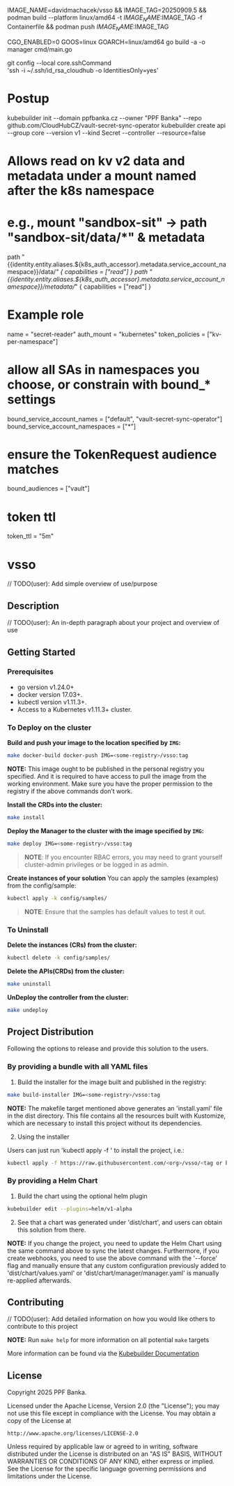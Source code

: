 

IMAGE_NAME=davidmachacek/vsso && IMAGE_TAG=20250909.5 && podman build --platform linux/amd64 -t $IMAGE_NAME:$IMAGE_TAG -f Containerfile && podman push $IMAGE_NAME:$IMAGE_TAG


CGO_ENABLED=0 GOOS=linux GOARCH=linux/amd64 go build -a -o manager cmd/main.go

git config --local core.sshCommand \
'ssh -i ~/.ssh/id_rsa_cloudhub -o IdentitiesOnly=yes'


# Postup
kubebuilder init --domain ppfbanka.cz --owner "PPF Banka" --repo github.com/CloudHubCZ/vault-secret-sync-operator
kubebuilder create api --group core --version v1 --kind Secret --controller --resource=false

# Allows read on kv v2 data and metadata under a mount named after the k8s namespace
# e.g., mount "sandbox-sit" -> path "sandbox-sit/data/*" & metadata
path "{{identity.entity.aliases.${k8s_auth_accessor}.metadata.service_account_namespace}}/data/*" {
capabilities = ["read"]
}
path "{{identity.entity.aliases.${k8s_auth_accessor}.metadata.service_account_namespace}}/metadata/*" {
capabilities = ["read"]
}

# Example role
name = "secret-reader"
auth_mount = "kubernetes"
token_policies = ["kv-per-namespace"]
# allow all SAs in namespaces you choose, or constrain with bound_* settings
bound_service_account_names = ["default", "vault-secret-sync-operator"]
bound_service_account_namespaces = ["*"]
# ensure the TokenRequest audience matches
bound_audiences = ["vault"]
# token ttl
token_ttl = "5m"

# vsso
// TODO(user): Add simple overview of use/purpose

## Description
// TODO(user): An in-depth paragraph about your project and overview of use

## Getting Started

### Prerequisites
- go version v1.24.0+
- docker version 17.03+.
- kubectl version v1.11.3+.
- Access to a Kubernetes v1.11.3+ cluster.

### To Deploy on the cluster
**Build and push your image to the location specified by `IMG`:**

```sh
make docker-build docker-push IMG=<some-registry>/vsso:tag
```

**NOTE:** This image ought to be published in the personal registry you specified.
And it is required to have access to pull the image from the working environment.
Make sure you have the proper permission to the registry if the above commands don’t work.

**Install the CRDs into the cluster:**

```sh
make install
```

**Deploy the Manager to the cluster with the image specified by `IMG`:**

```sh
make deploy IMG=<some-registry>/vsso:tag
```

> **NOTE**: If you encounter RBAC errors, you may need to grant yourself cluster-admin
privileges or be logged in as admin.

**Create instances of your solution**
You can apply the samples (examples) from the config/sample:

```sh
kubectl apply -k config/samples/
```

>**NOTE**: Ensure that the samples has default values to test it out.

### To Uninstall
**Delete the instances (CRs) from the cluster:**

```sh
kubectl delete -k config/samples/
```

**Delete the APIs(CRDs) from the cluster:**

```sh
make uninstall
```

**UnDeploy the controller from the cluster:**

```sh
make undeploy
```

## Project Distribution

Following the options to release and provide this solution to the users.

### By providing a bundle with all YAML files

1. Build the installer for the image built and published in the registry:

```sh
make build-installer IMG=<some-registry>/vsso:tag
```

**NOTE:** The makefile target mentioned above generates an 'install.yaml'
file in the dist directory. This file contains all the resources built
with Kustomize, which are necessary to install this project without its
dependencies.

2. Using the installer

Users can just run 'kubectl apply -f <URL for YAML BUNDLE>' to install
the project, i.e.:

```sh
kubectl apply -f https://raw.githubusercontent.com/<org>/vsso/<tag or branch>/dist/install.yaml
```

### By providing a Helm Chart

1. Build the chart using the optional helm plugin

```sh
kubebuilder edit --plugins=helm/v1-alpha
```

2. See that a chart was generated under 'dist/chart', and users
can obtain this solution from there.

**NOTE:** If you change the project, you need to update the Helm Chart
using the same command above to sync the latest changes. Furthermore,
if you create webhooks, you need to use the above command with
the '--force' flag and manually ensure that any custom configuration
previously added to 'dist/chart/values.yaml' or 'dist/chart/manager/manager.yaml'
is manually re-applied afterwards.

## Contributing
// TODO(user): Add detailed information on how you would like others to contribute to this project

**NOTE:** Run `make help` for more information on all potential `make` targets

More information can be found via the [Kubebuilder Documentation](https://book.kubebuilder.io/introduction.html)

## License

Copyright 2025 PPF Banka.

Licensed under the Apache License, Version 2.0 (the "License");
you may not use this file except in compliance with the License.
You may obtain a copy of the License at

    http://www.apache.org/licenses/LICENSE-2.0

Unless required by applicable law or agreed to in writing, software
distributed under the License is distributed on an "AS IS" BASIS,
WITHOUT WARRANTIES OR CONDITIONS OF ANY KIND, either express or implied.
See the License for the specific language governing permissions and
limitations under the License.

